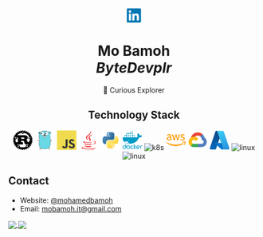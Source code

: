 <p align="center">
  <a href="https://www.linkedin.com/in/mohamedbamoh/" target="blank"><img align="center" src="https://raw.githubusercontent.com/devicons/devicon/master/icons/linkedin/linkedin-original.svg" alt="aruizmx" height="30" width="30"></a>
</p>
<h1 align="center">
  Mo Bamoh
  <br>
  <i>ByteDevplr</i>
</h1>

<p align="center">🧭 Curious Explorer</p>


<h2 align="center">Technology Stack</h2>
<p align="center">
  <img src="https://raw.githubusercontent.com/devicons/devicon/master/icons/rust/rust-original.svg" alt="go" width="40" height="40"/> 
  <img src="https://raw.githubusercontent.com/devicons/devicon/master/icons/go/go-original.svg" alt="go" width="40" height="40"/> 
  <img src="https://raw.githubusercontent.com/devicons/devicon/master/icons/javascript/javascript-original.svg" alt="js" width="40" height="40"/> 
  <img src="https://raw.githubusercontent.com/devicons/devicon/master/icons/java/java-plain.svg" alt="java" width="40" height="40"/> 
  <img src="https://raw.githubusercontent.com/devicons/devicon/master/icons/python/python-original.svg" alt="python" width="40" height="40"/>  
  <img src="https://raw.githubusercontent.com/devicons/devicon/master/icons/docker/docker-plain-wordmark.svg" alt="docker" width="40" height="40"/> 
  <img src="https://cdn.jsdelivr.net/gh/devicons/devicon/icons/kubernetes/kubernetes-plain.svg" alt="k8s" width="40" height="40"/> 
  <img src="https://raw.githubusercontent.com/devicons/devicon/master/icons/amazonwebservices/amazonwebservices-plain-wordmark.svg" alt="aws" width="40" height="40"/>
  <img src="https://raw.githubusercontent.com/devicons/devicon/master/icons/googlecloud/googlecloud-original.svg" alt="gcp" width="40" height="40"/>
  <img src="https://raw.githubusercontent.com/devicons/devicon/master/icons/azure/azure-original.svg" alt="azure" width="40" height="40"/>
  <img src="https://cdn.jsdelivr.net/gh/devicons/devicon/icons/linux/linux-original.svg" alt="linux" width="40" height="40"/>
  <img src="https://cdn.jsdelivr.net/gh/devicons/devicon/icons/apple/apple-original.svg" alt="linux" width="40" height="40"/>
  
</p>


## Contact
- Website: [@mohamedbamoh](https://www.mobamoh.com/)
- Email: [mobamoh.it@gmail.com](mailto:mobamoh.it@gmail.com)

<p>
  <a href="https://github.com/anuraghazra/convoychat">
    <img height=200 align="center" src="https://github-readme-stats.vercel.app/api/top-langs?username=mobamoh&layout=compact&langs_count=8&card_width=320" />
  </a>
 <img align="center" src="https://github-readme-stats.vercel.app/api?username=mobamoh&show_icons=true&theme=default&count_private=true&layout=compact&hide_rank=true" />
</p>
